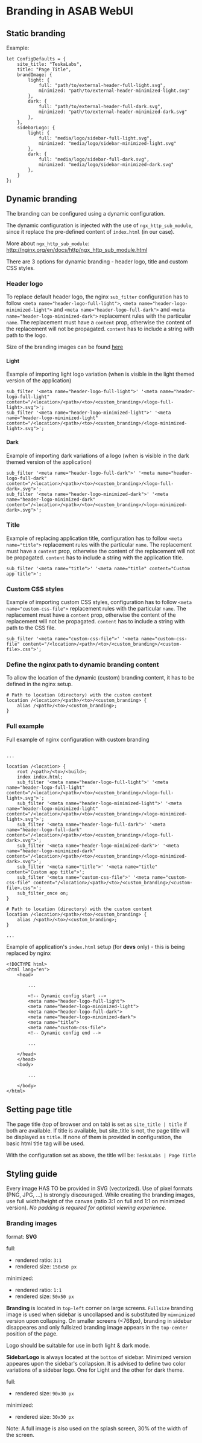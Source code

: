# Branding in ASAB WebUI

## Static branding

Example:

```
let ConfigDefaults = {
	site_title: "TeskaLabs",
	title: "Page Title",
	brandImage: {
		light: {
			full: "path/to/external-header-full-light.svg",
			minimized: "path/to/external-header-minimized-light.svg"
		},
		dark: {
			full: "path/to/external-header-full-dark.svg",
			minimized: "path/to/external-header-minimized-dark.svg"
		},
	},
	sidebarLogo: {
		light: {
			full: "media/logo/sidebar-full-light.svg",
			minimized: "media/logo/sidebar-minimized-light.svg"
		},
		dark: {
			full: "media/logo/sidebar-full-dark.svg",
			minimized: "media/logo/sidebar-minimized-dark.svg"
		},
	}
};

```

## Dynamic branding

The branding can be configured using a dynamic configuration.

The dynamic configuration is injected with the use of `ngx_http_sub_module`, since it replace the pre-defined content of `index.html` (in our case).

More about `ngx_http_sub_module`: http://nginx.org/en/docs/http/ngx_http_sub_module.html


There are 3 options for dynamic branding - header logo, title and custom CSS styles.

### Header logo

To replace default header logo, the nginx `sub_filter` configuration has to follow `<meta name="header-logo-full-light">`, `<meta name="header-logo-minimized-light">` and `<meta name="header-logo-full-dark">` and `<meta name="header-logo-minimized-dark">` replacement rules with the particular `name`. The replacement must have a `content` prop, otherwise the content of the replacement will not be propagated. `content` has to include a string with path to the logo.

Size of the branding images can be found [here](#branding-images)

#### Light

Example of importing light logo variation (when is visible in the light themed version of the application)

```
sub_filter '<meta name="header-logo-full-light">' '<meta name="header-logo-full-light" content="/<location>/<path>/<to>/<custom_branding>/<logo-full-light>.svg">';
sub_filter '<meta name="header-logo-minimized-light">' '<meta name="header-logo-minimized-light" content="/<location>/<path>/<to>/<custom_branding>/<logo-minimized-light>.svg">';
```

#### Dark

Example of importing dark variations of a logo (when is visible in the dark themed version of the application)

```
sub_filter '<meta name="header-logo-full-dark">' '<meta name="header-logo-full-dark" content="/<location>/<path>/<to>/<custom_branding>/<logo-full-dark>.svg">';
sub_filter '<meta name="header-logo-minimized-dark">' '<meta name="header-logo-minimized-dark" content="/<location>/<path>/<to>/<custom_branding>/<logo-minimized-dark>.svg">';
```

### Title

Example of replacing application title, configuration has to follow `<meta name="title">` replacement rules with the particular `name`. The replacement must have a `content` prop, otherwise the content of the replacement will not be propagated. `content` has to include a string with the application title.

```
sub_filter '<meta name="title">' '<meta name="title" content="Custom app title">';
```

### Custom CSS styles

Example of importing custom CSS styles, configuration has to follow `<meta name="custom-css-file">` replacement rules with the particular `name`. The replacement must have a `content` prop, otherwise the content of the replacement will not be propagated. `content` has to include a string with path to the CSS file.

```
sub_filter '<meta name="custom-css-file">' '<meta name="custom-css-file" content="/<location>/<path>/<to>/<custom_branding>/<custom-file>.css">';
```

### Define the nginx path to dynamic branding content

To allow the location of the dynamic (custom) branding content, it has to be defined in the nginx setup.

```
# Path to location (directory) with the custom content
location /<location>/<path>/<to>/<custom_branding> {
	alias /<path>/<to>/<custom_branding>;
}
```

### Full example

Full example of nginx configuration with custom branding

```

...

location /<location> {
	root /<path>/<to>/<build>;
	index index.html;
	sub_filter '<meta name="header-logo-full-light">' '<meta name="header-logo-full-light" content="/<location>/<path>/<to>/<custom_branding>/<logo-full-light>.svg">';
	sub_filter '<meta name="header-logo-minimized-light">' '<meta name="header-logo-minimized-light" content="/<location>/<path>/<to>/<custom_branding>/<logo-minimized-light>.svg">';
	sub_filter '<meta name="header-logo-full-dark">' '<meta name="header-logo-full-dark" content="/<location>/<path>/<to>/<custom_branding>/<logo-full-dark>.svg">';
	sub_filter '<meta name="header-logo-minimized-dark">' '<meta name="header-logo-minimized-dark" content="/<location>/<path>/<to>/<custom_branding>/<logo-minimized-dark>.svg">';
	sub_filter '<meta name="title">' '<meta name="title" content="Custom app title">';
	sub_filter '<meta name="custom-css-file">' '<meta name="custom-css-file" content="/<location>/<path>/<to>/<custom_branding>/<custom-file>.css">';
	sub_filter_once on;
}

# Path to location (directory) with the custom content
location /<location>/<path>/<to>/<custom_branding> {
	alias /<path>/<to>/<custom_branding>;
}

...

```

Example of application's `index.html` setup (for **devs** only) - this is being replaced by nginx

```
<!DOCTYPE html>
<html lang="en">
	<head>

		...

		<!-- Dynamic config start -->
		<meta name="header-logo-full-light">
		<meta name="header-logo-minimized-light">
		<meta name="header-logo-full-dark">
		<meta name="header-logo-minimized-dark">
		<meta name="title">
		<meta name="custom-css-file">
		<!-- Dynamic config end -->

		...

	</head>
	</head>
	<body>

		...

	</body>
</html>
```


## Setting page title
The page title (top of browser and on tab) is set as `site_title | title` if both are available.
If title is available, but site_title is not, the page title will be displayed as `title`.
If none of them is provided in configuration, the basic html title tag will be used.

With the configuration set as above, the title will be: `TeskaLabs | Page Title`


## Styling guide

Every image HAS TO be provided in SVG (vectorized).
Use of pixel formats (PNG, JPG, ...) is strongly discouraged.
While creating the branding images, use full width/height of the canvas (ratio 3:1 on full and 1:1 on minimized version). <em>No padding is required for optimal viewing experience.</em>

### Branding images

format: **SVG**


full:
 * rendered ratio: `3:1`
 * rendered size: `150x50 px`

minimized:
 * rendered ratio: `1:1`
 * rendered size: `50x50 px`


**Branding** is located in `top-left` corner on large screens. `Fullsize` branding image is used when sidebar is uncollapsed and is substituted by `mimnimized` version upon collapsing. On smaller screens (<768px), branding in sidebar disappeares and only fullsized branding image appears in the `top-center` position of the page.

Logo should be suitable for use in both light & dark mode. 


**SidebarLogo** is always located at the `bottom` of sidebar. Minimized version appeares upon the sidebar's collapsion. It is advised to define two color variations of a sidebar logo. One for Light and the other for dark theme.

full:
 * rendered size: `90x30 px`

minimized:
 * rendered size: `30x30 px`

Note: A full image is also used on the splash screen, 30% of the width of the screen.
